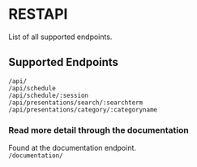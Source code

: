 # RESTAPI
List of all supported endpoints.
## Supported Endpoints
 `/api/`\
 `/api/schedule`\
 `/api/schedule/:session`\
 `/api/presentations/search/:searchterm`\
 `/api/presentations/category/:categoryname`

### Read more detail through the documentation
Found at the documentation endpoint. \
`/documentation/`

